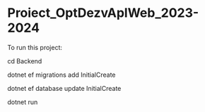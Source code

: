 # Proiect_OptDezvAplWeb_2023-2024

To run this project:

cd Backend

dotnet ef migrations add InitialCreate

dotnet ef database update InitialCreate

dotnet run